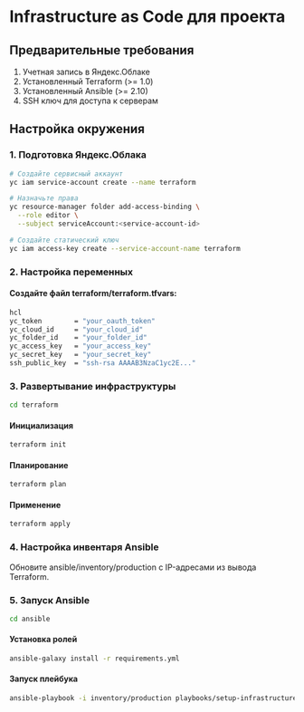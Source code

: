 # Infrastructure as Code для проекта

## Предварительные требования

1. Учетная запись в Яндекс.Облаке
2. Установленный Terraform (>= 1.0)
3. Установленный Ansible (>= 2.10)
4. SSH ключ для доступа к серверам

## Настройка окружения

### 1. Подготовка Яндекс.Облака

```bash
# Создайте сервисный аккаунт
yc iam service-account create --name terraform

# Назначьте права
yc resource-manager folder add-access-binding \
  --role editor \
  --subject serviceAccount:<service-account-id>

# Создайте статический ключ
yc iam access-key create --service-account-name terraform
```
### 2. Настройка переменных

#### Создайте файл terraform/terraform.tfvars:
```bash
hcl
yc_token        = "your_oauth_token"
yc_cloud_id     = "your_cloud_id"
yc_folder_id    = "your_folder_id"
yc_access_key   = "your_access_key"
yc_secret_key   = "your_secret_key"
ssh_public_key  = "ssh-rsa AAAAB3NzaC1yc2E..."
```
### 3. Развертывание инфраструктуры

```bash
cd terraform
```
#### Инициализация
```bash
terraform init
```

#### Планирование
```bash
terraform plan
```
#### Применение
```bash
terraform apply
```

### 4. Настройка инвентаря Ansible
Обновите ansible/inventory/production с IP-адресами из вывода Terraform.

### 5. Запуск Ansible
```bash
cd ansible
```
#### Установка ролей
```bash
ansible-galaxy install -r requirements.yml
```
#### Запуск плейбука
```bash
ansible-playbook -i inventory/production playbooks/setup-infrastructure.yml
```